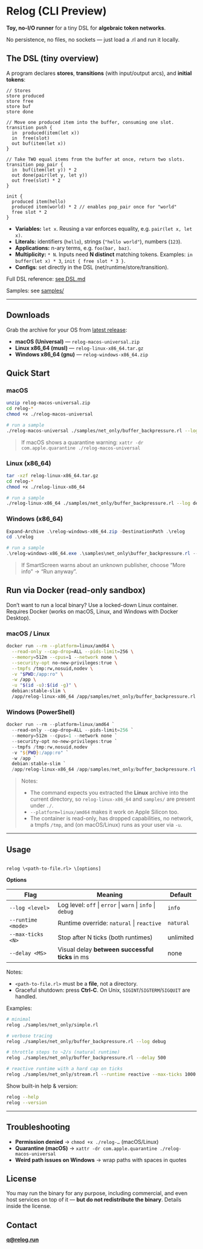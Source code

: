 # Relog (CLI Preview)

**Toy, no-I/O runner** for a tiny DSL for **algebraic token networks**.

No persistence, no files, no sockets — just load a .rl and run it locally.

## The DSL (tiny overview)

A program declares **stores**, **transitions** (with input/output arcs), and **initial tokens**:

```relog
// Stores
store produced
store free
store buf
store done

// Move one produced item into the buffer, consuming one slot.
transition push {
  in  produced(item(let x))
  in  free(slot)
  out buf(item(let x))
}

// Take TWO equal items from the buffer at once, return two slots.
transition pop_pair {
  in  buf(item(let y)) * 2
  out done(pair(let y, let y))
  out free(slot) * 2
}

init {
  produced item(hello)
  produced item(world) * 2 // enables pop_pair once for "world"
  free slot * 2
}
```
* **Variables:** `let x`. Reusing a var enforces equality, e.g. `pair(let x, let x)`.
* **Literals:** identifiers (`hello`), strings (`"hello world"`), numbers (`123`).
* **Applications:** n-ary terms, e.g. `foo(bar, baz)`.
* **Multiplicity:** `* N`. Inputs need **N distinct** matching tokens. Examples: `in buffer(let x) * 3`, `init { free slot * 3 }`.
* **Configs**: set directly in the DSL (net/runtime/store/transition).

Full DSL reference: [see DSL.md](./DSL.md)

Samples: see [samples/](./samples)

---

## Downloads

Grab the archive for your OS from [latest release](https://github.com/relogrun/relog/releases/latest):

* **macOS (Universal)** — `relog-macos-universal.zip`
* **Linux x86\_64 (musl)** — `relog-linux-x86_64.tar.gz`
* **Windows x86\_64 (gnu)** — `relog-windows-x86_64.zip`

## Quick Start

### macOS

```bash
unzip relog-macos-universal.zip
cd relog-*
chmod +x ./relog-macos-universal

# run a sample
./relog-macos-universal ./samples/net_only/buffer_backpressure.rl --log debug --delay 500
```

> If macOS shows a quarantine warning:
> `xattr -dr com.apple.quarantine ./relog-macos-universal`

### Linux (x86\_64)

```bash
tar -xzf relog-linux-x86_64.tar.gz
cd relog-*
chmod +x ./relog-linux-x86_64

# run a sample
./relog-linux-x86_64 ./samples/net_only/buffer_backpressure.rl --log debug --delay 500
```

### Windows (x86\_64)

```powershell
Expand-Archive .\relog-windows-x86_64.zip -DestinationPath .\relog
cd .\relog

# run a sample
.\relog-windows-x86_64.exe .\samples\net_only\buffer_backpressure.rl --log debug --delay 500
```

> If SmartScreen warns about an unknown publisher, choose “More info” → “Run anyway”.

## Run via Docker (read-only sandbox)

Don’t want to run a local binary? Use a locked-down Linux container.
Requires Docker (works on macOS, Linux, and Windows with Docker Desktop).

### macOS / Linux

```bash
docker run --rm --platform=linux/amd64 \
  --read-only --cap-drop=ALL --pids-limit=256 \
  --memory=512m --cpus=1 --network none \
  --security-opt no-new-privileges:true \
  --tmpfs /tmp:rw,nosuid,nodev \
  -v "$PWD:/app:ro" \
  -w /app \
  -u "$(id -u):$(id -g)" \
  debian:stable-slim \
  /app/relog-linux-x86_64 /app/samples/net_only/buffer_backpressure.rl --log debug --delay 500
```

### Windows (PowerShell)

```powershell
docker run --rm --platform=linux/amd64 `
  --read-only --cap-drop=ALL --pids-limit=256 `
  --memory=512m --cpus=1 --network none `
  --security-opt no-new-privileges:true `
  --tmpfs /tmp:rw,nosuid,nodev `
  -v "${PWD}:/app:ro" `
  -w /app `
  debian:stable-slim `
  /app/relog-linux-x86_64 /app/samples/net_only/buffer_backpressure.rl --log debug --delay 500
```

> Notes:
>
> * The command expects you extracted the **Linux** archive into the current directory, so `relog-linux-x86_64` and `samples/` are present under `./`.
> * `--platform=linux/amd64` makes it work on Apple Silicon too.
> * The container is read-only, has dropped capabilities, no network, a tmpfs `/tmp`, and (on macOS/Linux) runs as your user via `-u`.
> 
---

## Usage

```

relog \<path-to-file.rl> \[options]

````

**Options**

| Flag | Meaning | Default |
|---|---|---|
| `--log <level>` | Log level: `off` \| `error` \| `warn` \| `info` \| `debug` | `info` |
| `--runtime <mode>` | Runtime override: `natural` \| `reactive` | `natural` |
| `--max-ticks <N>` | Stop after N ticks (both runtimes) | unlimited |
| `--delay <MS>` | Visual delay **between successful ticks** in ms | none |

Notes:
- `<path-to-file.rl>` must be a **file**, not a directory.
- Graceful shutdown: press **Ctrl-C**. On Unix, `SIGINT`/`SIGTERM`/`SIGQUIT` are handled.

Examples:
```bash
# minimal
relog ./samples/net_only/simple.rl

# verbose tracing
relog ./samples/net_only/buffer_backpressure.rl --log debug

# throttle steps to ~2/s (natural runtime)
relog ./samples/net_only/buffer_backpressure.rl --delay 500

# reactive runtime with a hard cap on ticks
relog ./samples/net_only/stream.rl --runtime reactive --max-ticks 1000
````

Show built-in help & version:

```bash
relog --help
relog --version
```

---

## Troubleshooting

* **Permission denied** → `chmod +x ./relog-…` (macOS/Linux)
* **Quarantine (macOS)** → `xattr -dr com.apple.quarantine ./relog-macos-universal`
* **Weird path issues on Windows** → wrap paths with spaces in quotes

## License

You may run the binary for any purpose, including commercial, and even host services on top of it — **but do not redistribute the binary**. Details inside the license.

## Contact

**[q@relog.run](mailto:q@relog.run)**

